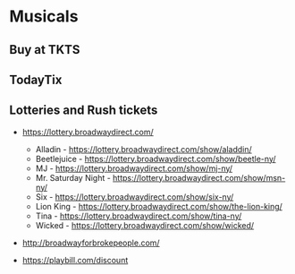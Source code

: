 # Musicals

## Buy at TKTS

## TodayTix

## Lotteries and Rush tickets

- https://lottery.broadwaydirect.com/
    - Alladin - https://lottery.broadwaydirect.com/show/aladdin/
    - Beetlejuice - https://lottery.broadwaydirect.com/show/beetle-ny/
    - MJ - https://lottery.broadwaydirect.com/show/mj-ny/
    - Mr. Saturday Night - https://lottery.broadwaydirect.com/show/msn-ny/
    - Six - https://lottery.broadwaydirect.com/show/six-ny/
    - Lion King - https://lottery.broadwaydirect.com/show/the-lion-king/
    - Tina - https://lottery.broadwaydirect.com/show/tina-ny/
    - Wicked - https://lottery.broadwaydirect.com/show/wicked/

- http://broadwayforbrokepeople.com/
- https://playbill.com/discount

